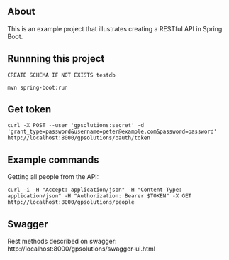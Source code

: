 ## About

This is an example project that illustrates creating a RESTful API in Spring Boot.

## Runnning this project

```
CREATE SCHEMA IF NOT EXISTS testdb

mvn spring-boot:run
```

## Get token

```
curl -X POST --user 'gpsolutions:secret' -d 'grant_type=password&username=peter@example.com&password=password' http://localhost:8000/gpsolutions/oauth/token
```

## Example commands

Getting all people from the API:
```
curl -i -H "Accept: application/json" -H "Content-Type: application/json" -H "Authorization: Bearer $TOKEN" -X GET http://localhost:8000/gpsolutions/people
```
## Swagger

Rest methods described on swagger: http://localhost:8000/gpsolutions/swagger-ui.html